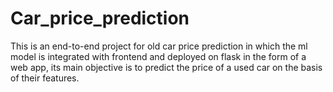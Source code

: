 # Car_price_prediction
This is an end-to-end project for old car price prediction in which the ml model is integrated with frontend and deployed on flask in the form of a web app, its main objective is to predict the price of a used car on the basis of their features.
